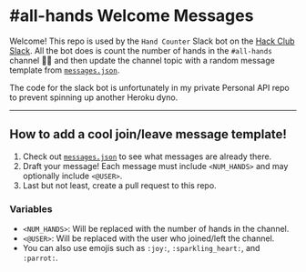 # #all-hands Welcome Messages

Welcome! This repo is used by the `Hand Counter` Slack bot on the [Hack Club Slack](https://hackclub.com). All the bot does is count the number of hands in the `#all-hands` channel 🤷‍♂️ and then update the channel topic with a random message template from [`messages.json`](/messages.json).

The code for the slack bot is unfortunately in my private Personal API repo to prevent spinning up another Heroku dyno.

---

## How to add a cool join/leave message template!

1. Check out [`messages.json`](/messages.json) to see what messages are already there.
2. Draft your message! Each message must include `<NUM_HANDS>` and may optionally include `<@USER>`.
3. Last but not least, create a pull request to this repo.

### Variables

- `<NUM_HANDS>`: Will be replaced with the number of hands in the channel.
- `<@USER>`: Will be replaced with the user who joined/left the channel.
- You can also use emojis such as `:joy:`, `:sparkling_heart:`, and `:parrot:`.
